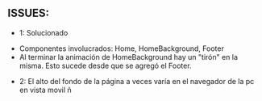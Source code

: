 ## ISSUES:
- 1: Solucionado
* Componentes involucrados: Home, HomeBackground, Footer
* Al terminar la animación de HomeBackground hay un "tirón" en la misma. Esto sucede desde que se agregó el Footer.

- 2: El alto del fondo de la página a veces varía en el navegador de la pc en vista movil
ñ